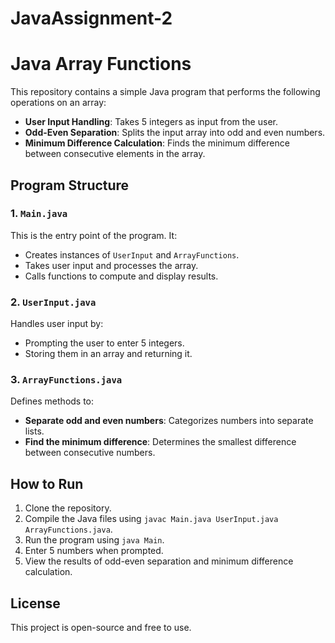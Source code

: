 # JavaAssignment-2

# Java Array Functions  

This repository contains a simple Java program that performs the following operations on an array:  
- **User Input Handling**: Takes 5 integers as input from the user.  
- **Odd-Even Separation**: Splits the input array into odd and even numbers.  
- **Minimum Difference Calculation**: Finds the minimum difference between consecutive elements in the array.  

## Program Structure  

### 1. `Main.java`  
This is the entry point of the program. It:  
- Creates instances of `UserInput` and `ArrayFunctions`.  
- Takes user input and processes the array.  
- Calls functions to compute and display results.  

### 2. `UserInput.java`  
Handles user input by:  
- Prompting the user to enter 5 integers.  
- Storing them in an array and returning it.  

### 3. `ArrayFunctions.java`  
Defines methods to:  
- **Separate odd and even numbers**: Categorizes numbers into separate lists.  
- **Find the minimum difference**: Determines the smallest difference between consecutive numbers.  

## How to Run  
1. Clone the repository.  
2. Compile the Java files using `javac Main.java UserInput.java ArrayFunctions.java`.  
3. Run the program using `java Main`.  
4. Enter 5 numbers when prompted.  
5. View the results of odd-even separation and minimum difference calculation.  

## License  
This project is open-source and free to use.  

